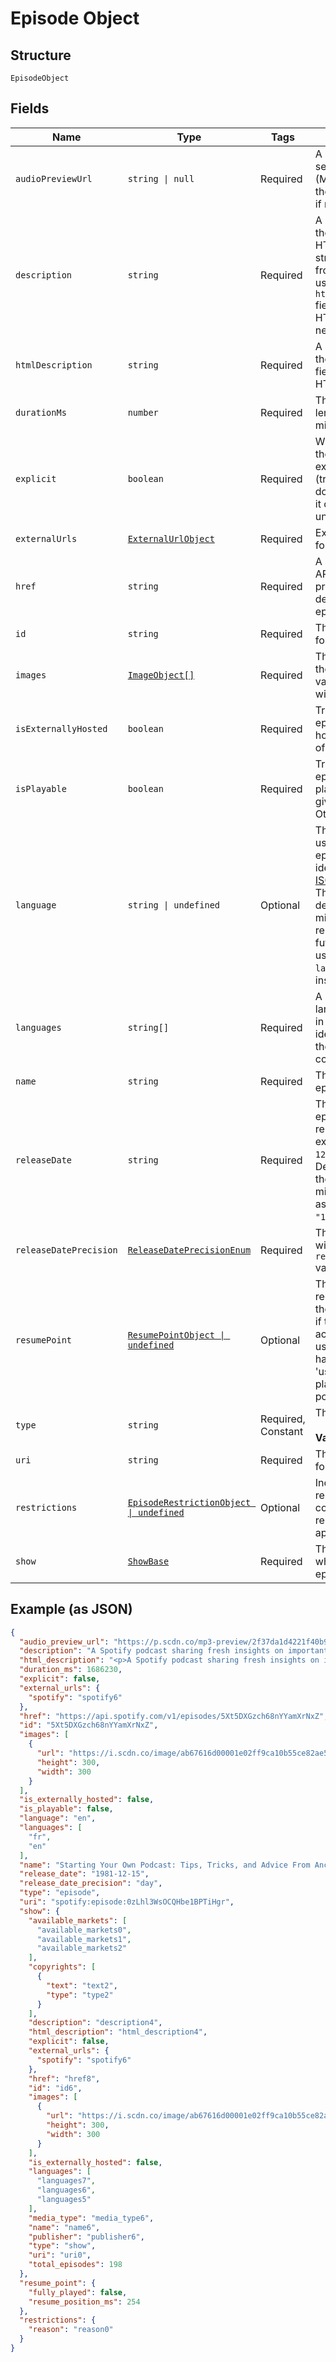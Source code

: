 
# Episode Object

## Structure

`EpisodeObject`

## Fields

| Name | Type | Tags | Description |
|  --- | --- | --- | --- |
| `audioPreviewUrl` | `string \| null` | Required | A URL to a 30 second preview (MP3 format) of the episode. `null` if not available. |
| `description` | `string` | Required | A description of the episode. HTML tags are stripped away from this field, use `html_description` field in case HTML tags are needed. |
| `htmlDescription` | `string` | Required | A description of the episode. This field may contain HTML tags. |
| `durationMs` | `number` | Required | The episode length in milliseconds. |
| `explicit` | `boolean` | Required | Whether or not the episode has explicit content (true = yes it does; false = no it does not OR unknown). |
| `externalUrls` | [`ExternalUrlObject`](../../doc/models/external-url-object.md) | Required | External URLs for this episode. |
| `href` | `string` | Required | A link to the Web API endpoint providing full details of the episode. |
| `id` | `string` | Required | The [Spotify ID](/documentation/web-api/concepts/spotify-uris-ids) for the episode. |
| `images` | [`ImageObject[]`](../../doc/models/image-object.md) | Required | The cover art for the episode in various sizes, widest first. |
| `isExternallyHosted` | `boolean` | Required | True if the episode is hosted outside of Spotify's CDN. |
| `isPlayable` | `boolean` | Required | True if the episode is playable in the given market. Otherwise false. |
| `language` | `string \| undefined` | Optional | The language used in the episode, identified by a [ISO 639](https://en.wikipedia.org/wiki/ISO_639) code. This field is deprecated and might be removed in the future. Please use the `languages` field instead. |
| `languages` | `string[]` | Required | A list of the languages used in the episode, identified by their [ISO 639-1](https://en.wikipedia.org/wiki/ISO_639) code. |
| `name` | `string` | Required | The name of the episode. |
| `releaseDate` | `string` | Required | The date the episode was first released, for example `"1981-12-15"`. Depending on the precision, it might be shown as `"1981"` or `"1981-12"`. |
| `releaseDatePrecision` | [`ReleaseDatePrecisionEnum`](../../doc/models/release-date-precision-enum.md) | Required | The precision with which `release_date` value is known. |
| `resumePoint` | [`ResumePointObject \| undefined`](../../doc/models/resume-point-object.md) | Optional | The user's most recent position in the episode. Set if the supplied access token is a user token and has the scope 'user-read-playback-position'. |
| `type` | `string` | Required, Constant | The object type.<br><br>**Value**: `'episode'` |
| `uri` | `string` | Required | The [Spotify URI](/documentation/web-api/concepts/spotify-uris-ids) for the episode. |
| `restrictions` | [`EpisodeRestrictionObject \| undefined`](../../doc/models/episode-restriction-object.md) | Optional | Included in the response when a content restriction is applied. |
| `show` | [`ShowBase`](../../doc/models/show-base.md) | Required | The show on which the episode belongs. |

## Example (as JSON)

```json
{
  "audio_preview_url": "https://p.scdn.co/mp3-preview/2f37da1d4221f40b9d1a98cd191f4d6f1646ad17",
  "description": "A Spotify podcast sharing fresh insights on important topics of the moment—in a way only Spotify can. You’ll hear from experts in the music, podcast and tech industries as we discover and uncover stories about our work and the world around us.\n",
  "html_description": "<p>A Spotify podcast sharing fresh insights on important topics of the moment—in a way only Spotify can. You’ll hear from experts in the music, podcast and tech industries as we discover and uncover stories about our work and the world around us.</p>\n",
  "duration_ms": 1686230,
  "explicit": false,
  "external_urls": {
    "spotify": "spotify6"
  },
  "href": "https://api.spotify.com/v1/episodes/5Xt5DXGzch68nYYamXrNxZ",
  "id": "5Xt5DXGzch68nYYamXrNxZ",
  "images": [
    {
      "url": "https://i.scdn.co/image/ab67616d00001e02ff9ca10b55ce82ae553c8228\n",
      "height": 300,
      "width": 300
    }
  ],
  "is_externally_hosted": false,
  "is_playable": false,
  "language": "en",
  "languages": [
    "fr",
    "en"
  ],
  "name": "Starting Your Own Podcast: Tips, Tricks, and Advice From Anchor Creators\n",
  "release_date": "1981-12-15",
  "release_date_precision": "day",
  "type": "episode",
  "uri": "spotify:episode:0zLhl3WsOCQHbe1BPTiHgr",
  "show": {
    "available_markets": [
      "available_markets0",
      "available_markets1",
      "available_markets2"
    ],
    "copyrights": [
      {
        "text": "text2",
        "type": "type2"
      }
    ],
    "description": "description4",
    "html_description": "html_description4",
    "explicit": false,
    "external_urls": {
      "spotify": "spotify6"
    },
    "href": "href8",
    "id": "id6",
    "images": [
      {
        "url": "https://i.scdn.co/image/ab67616d00001e02ff9ca10b55ce82ae553c8228\n",
        "height": 300,
        "width": 300
      }
    ],
    "is_externally_hosted": false,
    "languages": [
      "languages7",
      "languages6",
      "languages5"
    ],
    "media_type": "media_type6",
    "name": "name6",
    "publisher": "publisher6",
    "type": "show",
    "uri": "uri0",
    "total_episodes": 198
  },
  "resume_point": {
    "fully_played": false,
    "resume_position_ms": 254
  },
  "restrictions": {
    "reason": "reason0"
  }
}
```

